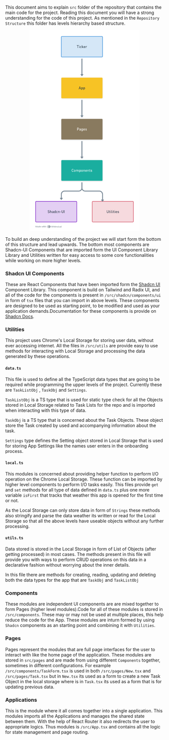 This document aims to explain `src` folder of the repository that contains the main code for the project. Reading this document you will have a strong understanding for the code of this project. As mentioned in the `Repository Structure` this folder has levels hierarchy based structure. 
<div align="center">
<img src="../../media/structure.png" alt="App Structure" width='350'/>
</div>

To build an deep understanding of the project we will start form the bottom of this structure and lead upwards. The bottom most components are Shadcn-UI Components that are imported form the UI Component Library Library and Utilities written for easy access to some core functionalities while working on more higher levels.

### Shadcn UI Components 
These are React Components that have been imported form the [Shadcn UI](https://ui.shadcn.com/) Component Library. This component is build on Tailwind and Radix UI, and all of the code for the components is present in `/src/shadcn/components/ui` in form of `tsx` files that you can import in above levels. These components are designed to be used as starting point, to be modified and used as your application demands.Documentation for these components is provide on [Shadcn Docs](https://ui.shadcn.com/docs).

### Utilities 
This project uses Chrome's Local Storage for storing user data, without ever accessing internet. All the files in `/src/utils` are provide easy to use methods for interacting with Local Storage and processing the data generated by these operations. 

#### `data.ts`
This file is used to define all the TypeScript data types that are going to be required while programming the upper levels of the project. Currently these are `TaskListObj` , `TaskObj` and `Settings`. 

`TaskListObj` is a TS type that is used for static type check for all the Objects stored in Local Storage related to Task Lists for the repo and is imported when interacting with this type of data. 

`TaskObj` is a TS type that is concerned about the Task Objects. These object store the Task created by used and accompanying information about the task.

`Settings` type defines the Setting object stored in Local Storage that is used for storing App Settings like the names user enters in the onboarding process.

#### `local.ts`
This modules is concerned about providing helper function to perform I/O operation on the Chrome Local Storage. These function can be imported by higher level components to perform I/O tasks easily. This files provide `get` and `set` methods for all type of data defined in `data.ts` plus one more variable `isFirst` that tracks that weather this app is opened for the first time or not. 

As the Local Storage can only store data in form of `Strings` these methods also stringify and parse the data weather its written or read for the Local Storage so that all the above levels have useable objects without any further processing. 

#### `utils.ts`
Data stored is stored in the Local Storage in form of List of Objects (after getting processed) in most cases. The methods present in this file will provide you with ways to perform CRUD operations on this data in a declarative fashion without worrying about the inner details.

In this file there are methods for creating, reading, updating and deleting both the data types for the app that are `TaskObj` and `TaskListObj`

### Components
These modules are independent UI components are are mixed together to form Pages (higher level modules).Code for all of these modules is stored in `/src/components`. These may or may not be used at multiple places, this help reduce the code for the App. These modules are inturn formed by using `Shadcn` components as an starting point and combining it with `Utilities`. 

### Pages 
Pages represent the modules that are full page interfaces for the user to interact with like the home page of the application. These modules are stored in `src/pages` and are made from using different `Components` together, sometimes in different configurations. For example `/src/components/TaskForm.tsx` is used in both `/src/pages/New.tsx` and `/src/pages/Task.tsx` but in `New.tsx` its used as a form to create a new Task Object in the local storage where is in `Task.tsx` its used as a form that is for updating previous data. 

### Applications 
This is the module where it all comes together into a single application. This modules imports all the Applications and manages the shared state between them. With the help of React Router it also redirects the user to appropriate logics. Thus modules is `/src/App.tsx` and contains all the logic for state management and page routing.
